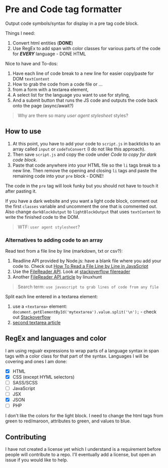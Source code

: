 # Pre and Code tag formatter

Output code symbols/syntax for display in a pre tag code block.

Things I need:

1. Convert html entities (**DONE**)
1. Use RegEx to add span with color classes for various parts of the code for _**EVERY**_ language - DONE HTML

Nice to have and To-dos:

1. Have each line of code break to a new line for easier copy/paste for DOM `textContent`
1. How to grab the code from a code file or ...
1. from a form with a textarea element,
1. A select list for the language you want to use for styling,
1. And a submit button that runs the JS code and outputs the code back onto the page (async/await?)

> Why are there so many _user agent stylesheet_ styles?

## How to use

1. At this point, you have to add your code to `script.js` in backticks to an array called `input` or `codeToConvert` (I do not like this approach).
1. Then save `script.js` and copy the code under _Code to copy for dark code block_.
1. Paste that code anywhere into your HTML file so the `li` tags break to a new line. Then remove the opening and closing `li` tags and paste the remaining code into your `pre` block - DONE!

The code in the `pre` tag will look funky but you should not have to touch it after pasting it.

If you have a dark website and you want a light code block, comment out the first `classes` variable and uncomment the one that is commented out. Also change `darkBlockOutput` to `lightBlockOutput` that uses `textContent` to write the finished code to the DOM.

> WTF: `user agent stylesheet`?

### Alternatives to adding code to an array

Read text from a file line by line (markdown, txt or csv?):

1. Readline API provided by Node.js: have a blank file where you add your code to. Check out [How To Read a File Line by Line in JavaScript](https://levelup.gitconnected.com/how-to-read-a-file-line-by-line-in-javascript-48d9a688fe49)
1. Use the [FileReader API](https://developer.mozilla.org/en-US/docs/Web/API/FileReader). Look at [stackoverflow filereader](https://stackoverflow.com/questions/23331546/how-to-use-javascript-to-read-local-text-file-and-read-line-by-line)
1. Another [FileReader API article](https://linuxhint.com/read-file-line-line-javascript/) by linuxhunt

> Search term: `use javascript to grab lines of code from any file`

Split each line entered in a textarea element:

1. use a `<textarea>` element: `document.getElementById('mytextarea').value.split('\n');` - check out [Stackoverflow](https://stackoverflow.com/questions/60498186/get-text-from-textarea-and-storing-each-line-in-a-separate-variable)
1. [second textarea article](https://www.encodedna.com/javascript/get-textarea-values-with-line-breaks-using-javascript.htm)

>

## RegEx and languages and color

I am using regualr expressions to wrap parts of a language syntax in span tags with a color class for that part of the syntax. Languages I will be covering and ones I am done:

- [x] HTML
- [x] CSS (except HYML selectors)
- [ ] SASS/SCSS
- [ ] JavaScript
- [ ] JSX
- [x] JSON
- [ ] PHP

I don't like the colors for the light block. I need to change the html tags from green to red/maroon, attributes to green, and values to blue.

## Contributing

I have not created a license yet which I understand is a requirement before people will contribute to a repo. I'll eventually add a license, but open an issue if you would like to help.
